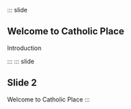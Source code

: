 ::: slide
## Welcome to Catholic Place
Introduction

:::
::: slide
## Slide 2
Welcome to Catholic Place
:::
